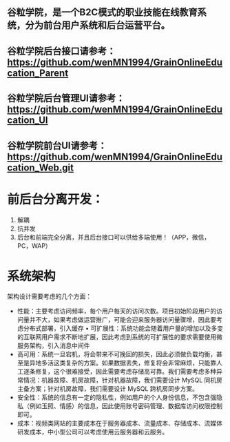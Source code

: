 ## 谷粒学院，是一个B2C模式的职业技能在线教育系统，分为前台用户系统和后台运营平台。
## 谷粒学院后台接口请参考：https://github.com/wenMN1994/GrainOnlineEducation_Parent
## 谷粒学院后台管理UI请参考：https://github.com/wenMN1994/GrainOnlineEducation_UI
## 谷粒学院前台UI请参考：https://github.com/wenMN1994/GrainOnlineEducation_Web.git
# 前后台分离开发：

1. 解耦
2. 抗并发
3. 后台和前端完全分离，并且后台接口可以供给多端使用！（APP，微信，PC，WAP）

# 系统架构

架构设计需要考虑的几个方面：

- 性能：主要考虑访问频率，每个用户每天的访问次数。项目初始阶段用户的访问量并不大，如果考虑做运营推广，可能会迎来服务器访问量骤增，因此要考虑分布式部署，引入缓存
  •	可扩展性：系统功能会随着用户量的增加以及多变的互联网用户需求不断地扩展，因此考虑到系统的可扩展性的要求需要使用微服务架构，引入消息中间件
- 高可用：系统一旦宕机，将会带来不可挽回的损失，因此必须做负载均衡，甚至是异地多活这类复杂的方案。如果数据丢失，修复将会非常麻烦，只能靠人工逐条修复，这个很难接受，因此需要考虑存储高可靠。我们需要考虑多种异常情况：机器故障、机房故障，针对机器故障，我们需要设计 MySQL 同机房主备方案；针对机房故障，我们需要设计 MySQL 跨机房同步方案。
- 安全性：系统的信息有一定的隐私性，例如用户的个人身份信息，不包含强隐私（例如玉照、情感）的信息，因此使用账号密码管理、数据库访问权限控制即可。
- 成本：视频类网站的主要成本在于服务器成本、流量成本、存储成本、流媒体研发成本，中小型公司可以考虑使用云服务器和云服务。